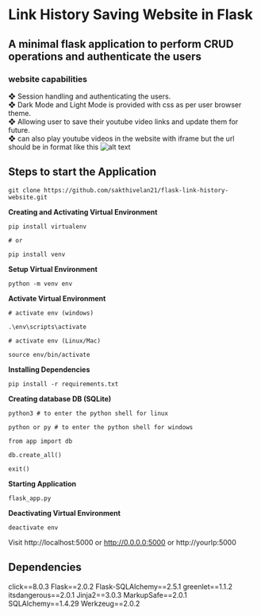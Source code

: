 # Link History Saving Website in Flask

## A minimal flask application to perform CRUD operations and authenticate the users

### website capabilities

❖ Session handling and authenticating the users.   
❖ Dark Mode and Light Mode is provided with css as per user browser theme.   
❖ Allowing user to save their youtube video links and update them for future.   
❖ can also play youtube videos in the website with iframe but the url should be in format like this ![alt text](https://youtu.be/WJbu2Ib3ozE)   

## Steps to start the Application

```
git clone https://github.com/sakthivelan21/flask-link-history-website.git
```

**Creating and Activating Virtual Environment**

```
pip install virtualenv

# or

pip install venv
```

**Setup Virtual Environment**

```
python -m venv env
```

**Activate Virtual Environment**

```
# activate env (windows)

.\env\scripts\activate

# activate env (Linux/Mac)

source env/bin/activate
```

**Installing Dependencies**

```
pip install -r requirements.txt
```

**Creating database DB (SQLite)**

```
python3	# to enter the python shell for linux

python or py # to enter the python shell for windows

from app import db

db.create_all()

exit()
```

**Starting Application**

```
flask_app.py
```

**Deactivating Virtual Environment**

```
deactivate env
```

Visit http://localhost:5000 or http://0.0.0.0:5000 or http://yourIp:5000   


## Dependencies

click==8.0.3
Flask==2.0.2
Flask-SQLAlchemy==2.5.1
greenlet==1.1.2
itsdangerous==2.0.1
Jinja2==3.0.3
MarkupSafe==2.0.1
SQLAlchemy==1.4.29
Werkzeug==2.0.2


